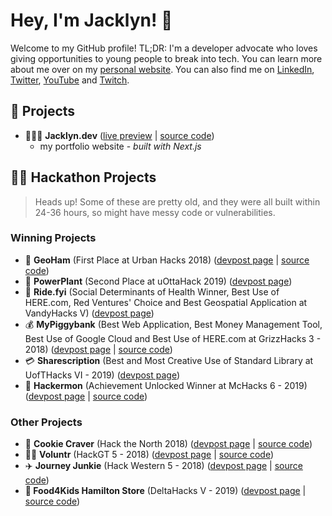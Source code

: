 # Hey, I'm Jacklyn! 👋

Welcome to my GitHub profile! TL;DR: I'm a developer advocate who loves giving opportunities to young people to break into tech. You can learn more about me over on my [personal website](https://jacklyn.dev). You can also find me on [LinkedIn](https://linkedin.com/in/JackBiggin), [Twitter](https://twitter.com/JackBiggin), [YouTube](https://youtube.com/JackBiggin) and [Twitch](https://twitch.tv/JacklynBiggin).


## 🚀 Projects
* 🙎🏻‍♀️ **Jacklyn.dev** ([live preview](https://jacklyn.dev) | [source code](https://github.com/JackBiggin/jacklyn.dev))
  * my portfolio website - *built with Next.js*

## 👩‍💻 Hackathon Projects
> Heads up! Some of these are pretty old, and they were all built within 24-36 hours, so might have messy code or vulnerabilities.

### Winning Projects

* 📍 **GeoHam** (First Place at Urban Hacks 2018) ([devpost page](https://devpost.com/software/geoham) | [source code](https://github.com/JackBiggin/GeoHam))
* 🌷 **PowerPlant** (Second Place at uOttaHack 2019) ([devpost page](https://devpost.com/software/powerplant))
* 🚌 **Ride.fyi** (Social Determinants of Health Winner, Best Use of HERE.com, Red Ventures' Choice and Best Geospatial Application at VandyHacks V) ([devpost page](https://devpost.com/software/ride-fyi))
* 💰 **MyPiggybank** (Best Web Application, Best Money Management Tool, Best Use of Google Cloud and Best Use of HERE.com at GrizzHacks 3 - 2018) ([devpost page](https://devpost.com/software/mypiggybank-k6z97n) | [source code](https://github.com/JackBiggin/myPiggybank))
* 💳 **Sharescription** (Best and Most Creative Use of Standard Library at UofTHacks VI - 2019) ([devpost page](https://devpost.com/software/sharescription))
* 🐰 **Hackermon** (Achievement Unlocked Winner at McHacks 6 - 2019) ([devpost page](https://devpost.com/software/hackermon) | [source code](https://github.com/HasheebKazi/mchacks-hakemon))



### Other Projects

* 🍪 **Cookie Craver** (Hack the North 2018) ([devpost page](https://devpost.com/software/cookie-craver) | [source code](https://github.com/JackBiggin/CookieCraver))
* 🙋‍♀️ **Voluntr** (HackGT 5 - 2018) ([devpost page](https://devpost.com/software/voluntr-07hzfj) | [source code](https://github.com/JackBiggin/Voluntr))
* ✈️ **Journey Junkie** (Hack Western 5 - 2018) ([devpost page](https://devpost.com/software/journeyjunkie-v4ou1y) | [source code](https://github.com/JackBiggin/JourneyJunkie))
* **🍎 Food4Kids Hamilton Store** (DeltaHacks V - 2019) ([devpost page](https://devpost.com/software/food-4-kids-hamilton) | [source code](https://github.com/JackBiggin/Food4Kids-Store))
